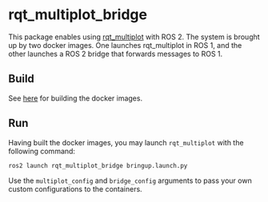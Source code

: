 # rqt_multiplot_bridge

This package enables using [rqt_multiplot](https://github.com/ANYbotics/rqt_multiplot_plugin)
with ROS 2. The system is brought up by two docker images. One launches rqt_multiplot
in ROS 1, and the other launches a ROS 2 bridge that forwards messages to ROS 1.


## Build

See [here](docker/README.md) for building the docker images.


## Run

Having built the docker images, you may launch `rqt_multiplot` with the following command:

```bash
ros2 launch rqt_multiplot_bridge bringup.launch.py
```

Use the `multiplot_config` and `bridge_config` arguments to pass your own custom
configurations to the containers.
